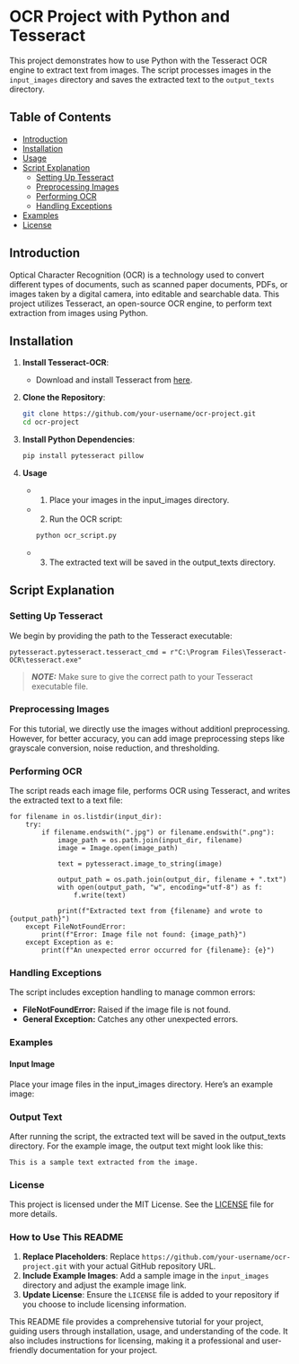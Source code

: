 # OCR Project with Python and Tesseract

This project demonstrates how to use Python with the Tesseract OCR engine to extract text from images. The script processes images in the `input_images` directory and saves the extracted text to the `output_texts` directory.

## Table of Contents

- [Introduction](#introduction)
- [Installation](#installation)
- [Usage](#usage)
- [Script Explanation](#script-explanation)
  - [Setting Up Tesseract](#setting-up-tesseract)
  - [Preprocessing Images](#preprocessing-images)
  - [Performing OCR](#performing-ocr)
  - [Handling Exceptions](#handling-exceptions)
- [Examples](#examples)
- [License](#license)

## Introduction

Optical Character Recognition (OCR) is a technology used to convert different types of documents, such as scanned paper documents, PDFs, or images taken by a digital camera, into editable and searchable data. This project utilizes Tesseract, an open-source OCR engine, to perform text extraction from images using Python.

## Installation

1. **Install Tesseract-OCR**:
   - Download and install Tesseract from [here](https://github.com/tesseract-ocr/tesseract).
   
2. **Clone the Repository**:
   ```sh
   git clone https://github.com/your-username/ocr-project.git
   cd ocr-project

3. **Install Python Dependencies**:
   ```sh
   pip install pytesseract pillow

4. **Usage**
   - 1. Place your images in the input_images directory.

   - 2. Run the OCR script:
     ```sh
     python ocr_script.py
     ```

   - 3. The extracted text will be saved in the output_texts directory.


## Script Explanation

### Setting Up Tesseract

We begin by providing the path to the Tesseract executable:
```code
pytesseract.pytesseract.tesseract_cmd = r"C:\Program Files\Tesseract-OCR\tesseract.exe"
```
> **_NOTE:_** Make sure to give the correct path to your Tesseract executable file.

### Preprocessing Images

For this tutorial, we directly use the images without additionl preprocessing. However, for better accuracy, you can add image preprocessing steps like grayscale conversion, noise reduction, and thresholding.

###  Performing OCR

The script reads each image file, performs OCR using Tesseract, and writes the extracted text to a text file:
```code
for filename in os.listdir(input_dir):
    try:
        if filename.endswith(".jpg") or filename.endswith(".png"):
            image_path = os.path.join(input_dir, filename)
            image = Image.open(image_path)

            text = pytesseract.image_to_string(image)

            output_path = os.path.join(output_dir, filename + ".txt")
            with open(output_path, "w", encoding="utf-8") as f:
                f.write(text)

            print(f"Extracted text from {filename} and wrote to {output_path}")
    except FileNotFoundError:
        print(f"Error: Image file not found: {image_path}")
    except Exception as e:
        print(f"An unexpected error occurred for {filename}: {e}")
```

### Handling Exceptions
The script includes exception handling to manage common errors:

* **FileNotFoundError:** Raised if the image file is not found.
* **General Exception:** Catches any other unexpected errors.


### Examples

#### Input Image
Place your image files in the input_images directory. Here’s an example image:


### Output Text
After running the script, the extracted text will be saved in the output_texts directory. For the example image, the output text might look like this:

```
This is a sample text extracted from the image.
```

### License
This project is licensed under the MIT License. See the [LICENSE](https://github.com/iqra-1/python-ocr-project/blob/main/LICENSE.) file for more details.

### How to Use This README

1. **Replace Placeholders**: Replace `https://github.com/your-username/ocr-project.git` with your actual GitHub repository URL.
2. **Include Example Images**: Add a sample image in the `input_images` directory and adjust the example image link.
3. **Update License**: Ensure the `LICENSE` file is added to your repository if you choose to include licensing information.

This README file provides a comprehensive tutorial for your project, guiding users through installation, usage, and understanding of the code. It also includes instructions for licensing, making it a professional and user-friendly documentation for your project.

